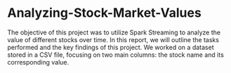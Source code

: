 # Analyzing-Stock-Market-Values
The objective of this project was to utilize Spark Streaming to analyze the value of different stocks over time. In this report, we will outline the tasks performed and the key findings of this project. We worked on a dataset stored in a CSV file, focusing on two main columns: the stock name and its corresponding value.
